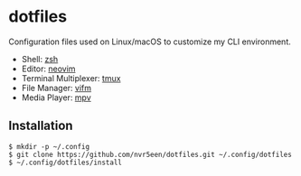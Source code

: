 # dotfiles

Configuration files used on Linux/macOS to customize my CLI environment.

+ Shell: [zsh](https://www.zsh.org/)
+ Editor: [neovim](https://neovim.io/)
+ Terminal Multiplexer: [tmux](https://github.com/tmux/tmux/wiki/)
+ File Manager: [vifm](https://vifm.info/)
+ Media Player: [mpv](https://mpv.io/)

## Installation

```
$ mkdir -p ~/.config
$ git clone https://github.com/nvr5een/dotfiles.git ~/.config/dotfiles
$ ~/.config/dotfiles/install
```
